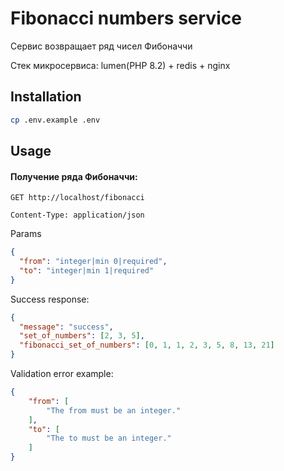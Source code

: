 # Fibonacci numbers service

Сервис возвращает ряд чисел Фибоначчи

Стек микросервиса: lumen(PHP 8.2) + redis + nginx

## Installation


```bash
cp .env.example .env
```

## Usage

#### Получение ряда Фибоначчи:

```http request
GET http://localhost/fibonacci

Content-Type: application/json
```

Params
```json
{
  "from": "integer|min 0|required",
  "to": "integer|min 1|required"
}
```

Success response:
```json
{
  "message": "success",
  "set_of_numbers": [2, 3, 5],
  "fibonacci_set_of_numbers": [0, 1, 1, 2, 3, 5, 8, 13, 21]
}
```

Validation error example:
```json
{
    "from": [
        "The from must be an integer."
    ],
    "to": [
        "The to must be an integer."
    ]
}
```
